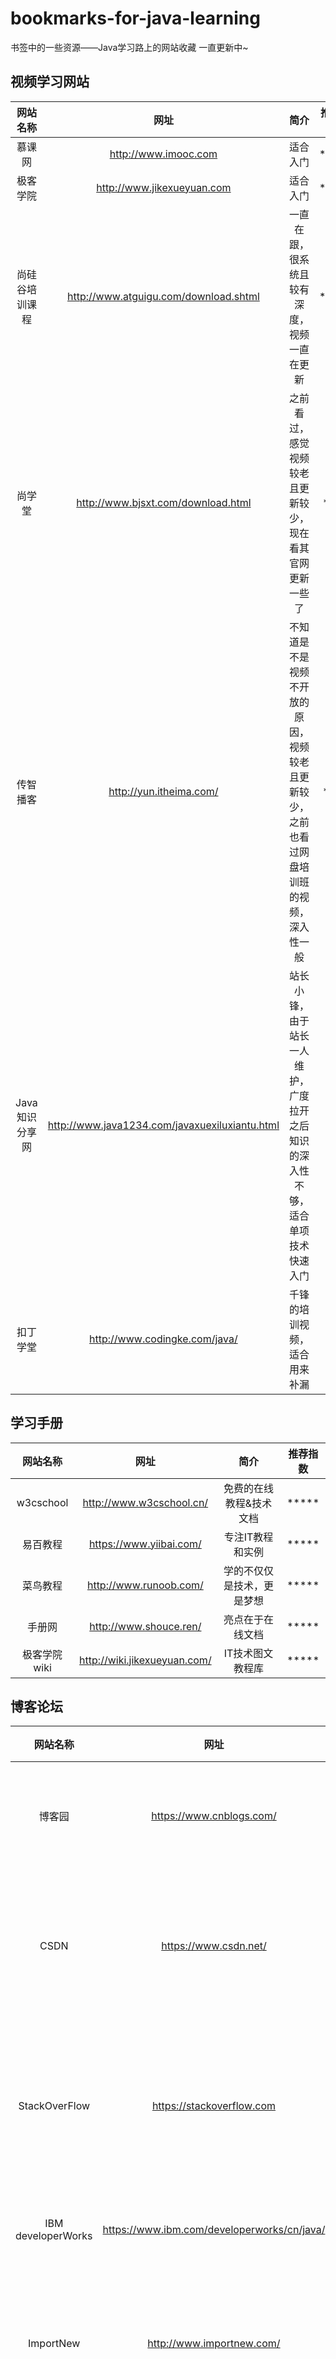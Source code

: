 # bookmarks-for-java-learning
书签中的一些资源——Java学习路上的网站收藏  一直更新中~

## 视频学习网站

| 网站名称 | 网址 | 简介 | 推荐指数 |
| :-: | :-: | :-: | :-: |
| 慕课网 | http://www.imooc.com | 适合入门 | \*\*\*\*\* |
| 极客学院 | http://www.jikexueyuan.com | 适合入门 | \*\*\*\*\* |
| 尚硅谷培训课程 | http://www.atguigu.com/download.shtml | 一直在跟，很系统且较有深度，视频一直在更新 | \*\*\*\*\* |
| 尚学堂 | http://www.bjsxt.com/download.html | 之前看过，感觉视频较老且更新较少，现在看其官网更新一些了 | \*\*\*\* |
| 传智播客 | http://yun.itheima.com/ | 不知道是不是视频不开放的原因，视频较老且更新较少，之前也看过网盘培训班的视频，深入性一般 | \*\*\*\* |
| Java知识分享网 | http://www.java1234.com/javaxuexiluxiantu.html | 站长小锋，由于站长一人维护，广度拉开之后知识的深入性不够，适合单项技术快速入门 | \*\*\* |
| 扣丁学堂 | http://www.codingke.com/java/ | 千锋的培训视频，适合用来补漏 | \*\*\* |

## 学习手册
| 网站名称 | 网址 | 简介 | 推荐指数 |
| :-: | :-: | :-: | :-: |
| w3cschool | http://www.w3cschool.cn/ | 免费的在线教程&技术文档 | \*\*\*\*\* |
| 易百教程 | https://www.yiibai.com/ | 专注IT教程和实例 | \*\*\*\*\* |
| 菜鸟教程 | http://www.runoob.com/ | 学的不仅仅是技术，更是梦想 | \*\*\*\*\* |
| 手册网 | http://www.shouce.ren/ | 亮点在于在线文档 | \*\*\*\*\* |
| 极客学院wiki | http://wiki.jikexueyuan.com/ | IT技术图文教程库 | \*\*\*\*\* |

## 博客论坛
| 网站名称 | 网址 | 简介 | 推荐指数 |
| :-: | :-: | :-: | :-: |
| 博客园 | https://www.cnblogs.com/ | 用户广,界面清爽，建议使用该平台进行输出 | \*\*\*\*\* |
| CSDN | https://www.csdn.net/ | 文章很全，但是广告略多，手机上浏览器访问一直提示安装app | \*\*\*\* |
| StackOverFlow | https://stackoverflow.com | 推荐，但国内正常访问的话浏览速度过慢，此外需要一定英文阅读能力 | \*\*\*\*\* |
| IBM developerWorks | https://www.ibm.com/developerworks/cn/java/ | IBM出品，数量少，但精品多 | \*\*\*\*\* |
| ImportNew | http://www.importnew.com/ | 专注Java & Android技术分享，多为文章转载及翻译，*面向对象*不错 | \*\*\*\* |
| SegmentFault思否 | https://segmentfault.com/ | 社区，界面清爽，模块很全，不仅仅局限于技术分享 | \*\*\*\*\* |
| 51CTO | https://blog.51cto.com/ | 原创IT技术文章分享及交流 | \*\*\*\*\* |
| ITeye | https://www.iteye.com/ | 较早的技术网站，目前活跃度不高，但之前的文章不乏精品，属于csdn？ | \*\*\*\* |
| 看云 | https://www.kancloud.cn/ | 在线技术文档阅读，部分图书需付费 | \*\*\*\* |
| 活动家IT技术会议文档 | https://doc.huodongjia.com/ | IT技术会议讲座PPT免费观看 | \*\*\*\* |

## 单向技术
| 网站名称 | 网址 | 简介 | 推荐指数 |
| :-: | :-: | :-: | :-: |
| 并发编程网 | http://ifeve.com/ | 深入了解并发 | \*\*\*\*\* |
| Linux命令大全 | http://man.linuxde.net/ | 程序员怎么能不了解点Linux | \*\*\*\*\* |
| SpringBoot中文导航 | http://springboot.fun/ | SpringBoot生态相关技术及项目 | \*\*\*\*\* |
| Bootstrap中文网 | http://www.bootcss.com/ | Bootstrap中文网站，集成了Bootstrap相关优质项目 | \*\*\*\*\* |
| Redis中文网 | http://www.redis.cn/ | redis技术社区 | \*\*\*\*\* |
| Mybatis参考文档 | http://www.mybatis.org/mybatis-3/zh/index.html | mybatis参考的中文版翻译 | \*\*\*\*\* |



